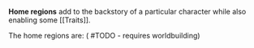 **Home regions** add to the backstory of a particular character while also enabling some [[Traits]]. 

The home regions are:
( #TODO - requires worldbuilding)
